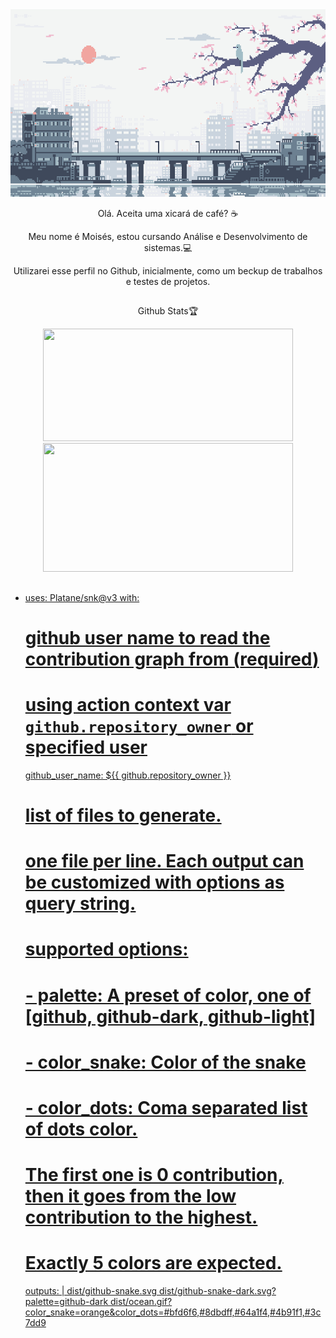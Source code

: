 <img src="clean.gif" height="300px" width="100%">
<p align="center"> Olá. Aceita uma xicará de café? ☕ </p>
<p align="center"> Meu nome é Moisés, estou cursando Análise e Desenvolvimento de sistemas.💻 </p>
<p align="center"> Utilizarei esse perfil no Github, inicialmente, como um beckup de trabalhos e testes de projetos. </p> 

## 
<div align="center">
  <p>Github Stats🏆</p>
  <a href="https://github.com/Moises-Drum">
  <img height="180em" width="400px" src="https://github-readme-stats.vercel.app/api?username=Moises-Drum&show_icons=true&theme=tokyonight&include_all_commits=true&count_private=true"/>
  <img height="206em" width="400px" src="https://github-readme-stats.vercel.app/api/top-langs/?username=Moises-Drum&layout=compact&langs_count=7&theme=tokyonight"/>
</div>
  
  
  ##
 

  - uses: Platane/snk@v3
  with:
    # github user name to read the contribution graph from (**required**)
    # using action context var `github.repository_owner` or specified user
    github_user_name: ${{ github.repository_owner }}

    # list of files to generate.
    # one file per line. Each output can be customized with options as query string.
    #
    #  supported options:
    #  - palette:     A preset of color, one of [github, github-dark, github-light]
    #  - color_snake: Color of the snake
    #  - color_dots:  Coma separated list of dots color.
    #                 The first one is 0 contribution, then it goes from the low contribution to the highest.
    #                 Exactly 5 colors are expected.
    outputs: |
      dist/github-snake.svg
      dist/github-snake-dark.svg?palette=github-dark
      dist/ocean.gif?color_snake=orange&color_dots=#bfd6f6,#8dbdff,#64a1f4,#4b91f1,#3c7dd9


